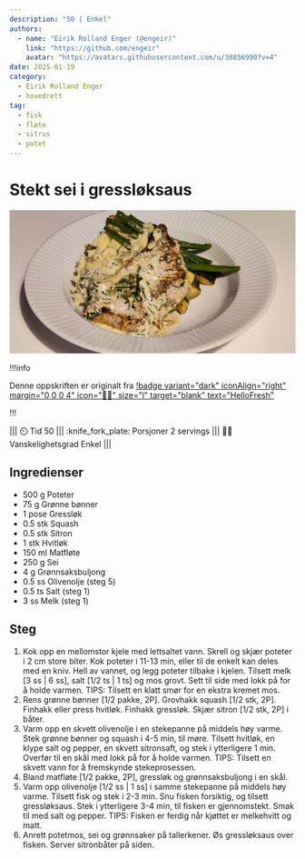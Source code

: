 ```yaml
---
description: "50 | Enkel"
authors:
  - name: "Eirik Rolland Enger (@engeir)"
    link: "https://github.com/engeir"
    avatar: "https://avatars.githubusercontent.com/u/38856990?v=4"
date: 2025-01-19
category:
  - Eirik Rolland Enger
  - hovedrett
tag:
  - fisk
  - fløte
  - sitrus
  - potet
---
```


# Stekt sei i gressløksaus

![](/static/stekt-sei-i-gressloksaus/stekt-sei-i-gressloksaus.webp)

!!!info

Denne oppskriften er originalt fra
[!badge variant="dark" iconAlign="right" margin="0 0 0 4" icon=":cook:" size="l" target="blank" text="HelloFresh"](https://www.hellofresh.no/recipes/stekt-sei-i-gressloksaus-64b4e92c66be97d461e9293e)

!!!

<!-- dprint-ignore-start -->
||| :timer_clock: Tid
50
||| :knife_fork_plate: Porsjoner
2 servings
||| :cook: Vanskelighetsgrad
Enkel
|||
<!-- dprint-ignore-end -->

## Ingredienser

- 500 g Poteter
- 75 g Grønne bønner
- 1 pose Gressløk
- 0.5 stk Squash
- 0.5 stk Sitron
- 1 stk Hvitløk
- 150 ml Matfløte
- 250 g Sei
- 4 g Grønnsaksbuljong
- 0.5 ss Olivenolje (steg 5)
- 0.5 ts Salt (steg 1)
- 3 ss Melk (steg 1)

## Steg

1. Kok opp en mellomstor kjele med lettsaltet vann. Skrell og skjær poteter i 2 cm store
   biter. Kok poteter i 11-13 min, eller til de enkelt kan deles med en kniv. Hell av
   vannet, og legg poteter tilbake i kjelen. Tilsett melk [3 ss | 6 ss], salt [1/2 ts |
   1 ts] og mos grovt. Sett til side med lokk på for å holde varmen. TIPS: Tilsett en
   klatt smør for en ekstra kremet mos.
2. Rens grønne bønner [1/2 pakke, 2P]. Grovhakk squash [1/2 stk, 2P]. Finhakk eller
   press hvitløk. Finhakk gressløk. Skjær sitron [1/2 stk, 2P] i båter.
3. Varm opp en skvett olivenolje i en stekepanne på middels høy varme. Stek grønne
   bønner og squash i 4-5 min, til møre. Tilsett hvitløk, en klype salt og pepper, en
   skvett sitronsaft, og stek i ytterligere 1 min. Overfør til en skål med lokk på for å
   holde varmen. TIPS: Tilsett en skvett vann for å fremskynde stekeprosessen.
4. Bland matfløte [1/2 pakke, 2P], gressløk og grønnsaksbuljong i en skål.
5. Varm opp olivenolje [1/2 ss | 1 ss] i samme stekepanne på middels høy varme. Tilsett
   fisk og stek i 2-3 min. Snu fisken forsiktig, og tilsett gressløksaus. Stek i
   ytterligere 3-4 min, til fisken er gjennomstekt. Smak til med salt og pepper. TIPS:
   Fisken er ferdig når kjøttet er melkehvitt og matt.
6. Anrett potetmos, sei og grønnsaker på tallerkener. Øs gressløksaus over fisken.
   Server sitronbåter på siden.

<script type="application/ld+json">
{
  "author": {
    "@type": "Person",
    "name": "HelloFresh",
    "url": "https://www.hellofresh.no/recipes/stekt-torsk-i-gressloksaus-628b5951890fcc7432e454b2"
  },
  "description": "Denne ukens fiskerett byr på mange herlige ingredienser. Vi lager en vidunderlig kremet gressløksaus med fløte, gressløk og buljong. Seien får lov til å putre i den smakfulle sausen, til den får perfekt konsistens. Hvitløksstekte grønne bønner og squash og potetmos passer perfekt til den fyldige gressløksausen.",
  "image": "https://img.hellofresh.com/f_auto,fl_lossy,h_640,q_auto,w_1200/hellofresh_s3/image/HF210610_R10_W30_SE_C12344192-1_KB_Main_low-267c21ee.jpg",
  "keywords": [
    "Under 650 kcal",
    "Hvetefri",
    "Proteinrik"
  ],
  "site_name": "HelloFresh",
  "@context": "https://schema.org",
  "@type": "Recipe",
  "recipeCategory": "",
  "cookTime": 25,
  "recipeCuisine": "Skandinavisk",
  "publisher": {
    "@type": "Organization",
    "name": "hellofresh.com"
  },
  "recipeIngredient": [
    "500 g Poteter",
    "75 g Grønne bønner",
    "1 pose Gressløk",
    "0.5 stk Squash",
    "0.5 stk Sitron",
    "1 stk Hvitløk",
    "150 ml Matfløte",
    "250 g Sei",
    "4 g Grønnsaksbuljong",
    "0.5 ss Olivenolje (steg 5)",
    "0.5 ts Salt (steg 1)",
    "3 ss Melk (steg 1)"
  ],
  "recipeInstructions": [
    {
      "@type": "HowToStep",
      "text": "Kok opp en mellomstor kjele med lettsaltet vann. Skrell og skjær poteter i 2 cm store biter. Kok poteter i 11-13 min, eller til de enkelt kan deles med en kniv. Hell av vannet, og legg poteter tilbake i kjelen. Tilsett melk [3 ss | 6 ss], salt [1/2 ts | 1 ts] og mos grovt. Sett til side med lokk på for å holde varmen. TIPS: Tilsett en klatt smør for en ekstra kremet mos."
    },
    {
      "@type": "HowToStep",
      "text": "Rens grønne bønner [1/2 pakke, 2P]. Grovhakk squash [1/2 stk, 2P]. Finhakk eller press hvitløk. Finhakk gressløk. Skjær sitron [1/2 stk, 2P] i båter."
    },
    {
      "@type": "HowToStep",
      "text": "Varm opp en skvett olivenolje i en stekepanne på middels høy varme. Stek grønne bønner og squash i 4-5 min, til møre. Tilsett hvitløk, en klype salt og pepper, en skvett sitronsaft, og stek i ytterligere 1 min. Overfør til en skål med lokk på for å holde varmen. TIPS: Tilsett en skvett vann for å fremskynde stekeprosessen."
    },
    {
      "@type": "HowToStep",
      "text": "Bland matfløte [1/2 pakke, 2P], gressløk og grønnsaksbuljong i en skål."
    },
    {
      "@type": "HowToStep",
      "text": "Varm opp olivenolje [1/2 ss | 1 ss] i samme stekepanne på middels høy varme. Tilsett fisk og stek i 2-3 min. Snu fisken forsiktig, og tilsett gressløksaus. Stek i ytterligere 3-4 min, til fisken er gjennomstekt. Smak til med salt og pepper. TIPS: Fisken er ferdig når kjøttet er melkehvitt og matt."
    },
    {
      "@type": "HowToStep",
      "text": "Anrett potetmos, sei og grønnsaker på tallerkener. Øs gressløksaus over fisken. Server sitronbåter på siden."
    }
  ],
  "inLanguage": "nb-NO",
  "nutrition": {
    "@type": "NutritionInformation",
    "calories": "509 kcal",
    "fatContent": "19.8 g",
    "saturatedFatContent": "9.8 g",
    "carbohydrateContent": "53.2 g",
    "sugarContent": "9.6 g",
    "proteinContent": "30.4 g",
    "sodiumContent": "408 mg",
    "servingSize": "599"
  },
  "prepTime": 25,
  "name": "Stekt sei i gressløksaus med potetemos og hvitløksstekte bønner",
  "totalTime": 50,
  "recipeYield": "2 servings",
  "pattern": "stekt-sei-i-gressloksaus-med-potetemos-og-hvitloksstekte-bonner"
}
</script>
